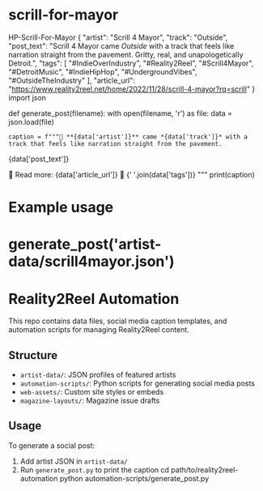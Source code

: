 # scrill-for-mayor
HP-Scrill-For-Mayor
{
  "artist": "Scrill 4 Mayor",
  "track": "Outside",
  "post_text": "Scrill 4 Mayor came *Outside* with a track that feels like narration straight from the pavement. Gritty, real, and unapologetically Detroit.",
  "tags": [
    "#IndieOverIndustry",
    "#Reality2Reel",
    "#Scrill4Mayor",
    "#DetroitMusic",
    "#IndieHipHop",
    "#UndergroundVibes",
    "#OutsideTheIndustry"
  ],
  "article_url": "https://www.reality2reel.net/home/2022/11/28/scrill-4-mayor?rq=scrill"
}
import json

def generate_post(filename):
    with open(filename, 'r') as file:
        data = json.load(file)

    caption = f"""🎤 **{data['artist']}** came *{data['track']}* with a track that feels like narration straight from the pavement.  
{data['post_text']}

🔗 Read more: {data['article_url']}
📍 {' '.join(data['tags'])}
"""
    print(caption)

# Example usage
# generate_post('artist-data/scrill4mayor.json')
# Reality2Reel Automation

This repo contains data files, social media caption templates, and automation scripts for managing Reality2Reel content.

## Structure
- `artist-data/`: JSON profiles of featured artists
- `automation-scripts/`: Python scripts for generating social media posts
- `web-assets/`: Custom site styles or embeds
- `magazine-layouts/`: Magazine issue drafts

## Usage
To generate a social post:
1. Add artist JSON in `artist-data/`
2. Run `generate_post.py` to print the caption
cd path/to/reality2reel-automation
python automation-scripts/generate_post.py
